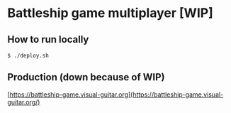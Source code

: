 # Battleship game multiplayer [WIP]

## How to run locally
```console
$ ./deploy.sh
```

## Production (down because of WIP)
[https://battleship-game.visual-guitar.org](https://battleship-game.visual-guitar.org/)


 
